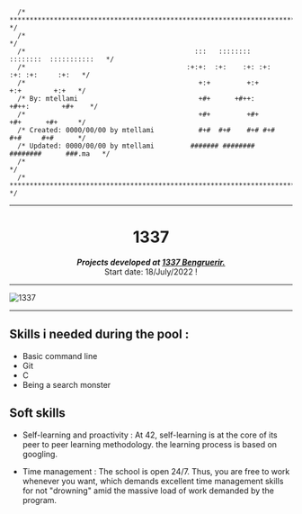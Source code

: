 ```
  /* ********************************************************************************* */
  /*                                                                                   */
  /*                                  	      :::   ::::::::   ::::::::  :::::::::::   */ 
  /*                                        :+:+:  :+:    :+: :+:    :+: :+:     :+:   */ 
  /*                                           +:+         +:+        +:+        +:+   */ 
  /* By: mtellami                              +#+      +#++:      +#++:        +#+    */ 
  /*                                           +#+         +#+        +#+      +#+     */ 
  /* Created: 0000/00/00 by mtellami           #+#  #+#    #+# #+#    #+#     #+#      */ 
  /* Updated: 0000/00/00 by mtellami         ####### ########   ########      ###.ma   */ 
  /*           	                                                                       */ 
  /* ********************************************************************************* */
```
---

<h1 align="center">1337</h1>

<p align="center">
	<b><i>Projects developed at <a href="https://www.1337.ma/">1337 Bengruerir. </a></i></b><br>
	Start date: 18/July/2022 !
</p>

---

![1337](https://github.com/moadtellami/1337/blob/master/1337_Pool/imgs/future.jpg)

---
## Skills i needed during the pool :

- Basic command line
- Git
- C
- Being a search monster


## Soft skills

- Self-learning and proactivity :
	At 42, self-learning is at the core of its peer to peer learning methodology.
	the learning process is based on googling.

- Time management :
	The school is open 24/7. Thus, you are free to work whenever you want, which
	demands excellent time management skills for not "drowning" amid the
	massive load of work demanded by the program.

